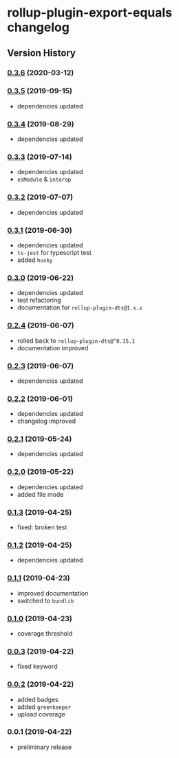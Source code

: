 # rollup-plugin-export-equals changelog

## Version History

### [0.3.6](https://github.com/manferlo81/rollup-plugin-export-equals/compare/v0.3.5...v0.3.6) (2020-03-12)

### [0.3.5](https://github.com/manferlo81/rollup-plugin-export-equals/compare/v0.3.4...v0.3.5) (2019-09-15)

* dependencies updated

### [0.3.4](https://github.com/manferlo81/rollup-plugin-export-equals/compare/v0.3.3...v0.3.4) (2019-08-29)

* dependencies updated

### [0.3.3](https://github.com/manferlo81/rollup-plugin-export-equals/compare/v0.3.2...v0.3.3) (2019-07-14)

* dependencies updated
* `esModule` & `interop`

### [0.3.2](https://github.com/manferlo81/rollup-plugin-export-equals/compare/v0.3.1...v0.3.2) (2019-07-07)

* dependencies updated

### [0.3.1](https://github.com/manferlo81/rollup-plugin-export-equals/compare/v0.3.0...v0.3.1) (2019-06-30)

* dependencies updated
* `ts-jest` for typescript test
* added `husky`

### [0.3.0](https://github.com/manferlo81/rollup-plugin-export-equals/compare/v0.2.4...v0.3.0) (2019-06-22)

* dependencies updated
* test refactoring
* documentation for `rollup-plugin-dts@1.x.x`

### [0.2.4](https://github.com/manferlo81/rollup-plugin-export-equals/compare/v0.2.3...v0.2.4) (2019-06-07)

* rolled back to `rollup-plugin-dts@^0.15.1`
* documentation improved

### [0.2.3](https://github.com/manferlo81/rollup-plugin-export-equals/compare/v0.2.2...v0.2.3) (2019-06-07)

* dependencies updated

### [0.2.2](https://github.com/manferlo81/rollup-plugin-export-equals/compare/v0.2.1...v0.2.2) (2019-06-01)

* dependencies updated
* changelog improved

### [0.2.1](https://github.com/manferlo81/rollup-plugin-export-equals/compare/v0.2.0...v0.2.1) (2019-05-24)

* dependencies updated

### [0.2.0](https://github.com/manferlo81/rollup-plugin-export-equals/compare/v0.1.3...v0.2.0) (2019-05-22)

* dependencies updated
* added file mode

### [0.1.3](https://github.com/manferlo81/rollup-plugin-export-equals/compare/v0.1.2...v0.1.3) (2019-04-25)

* fixed: broken test

### [0.1.2](https://github.com/manferlo81/rollup-plugin-export-equals/compare/v0.1.1...v0.1.2) (2019-04-25)

* dependencies updated

### [0.1.1](https://github.com/manferlo81/rollup-plugin-export-equals/compare/v0.1.0...v0.1.1) (2019-04-23)

* improved documentation
* switched to `bundlib`

### [0.1.0](https://github.com/manferlo81/rollup-plugin-export-equals/compare/v0.0.3...v0.1.0) (2019-04-23)

* coverage threshold

### [0.0.3](https://github.com/manferlo81/rollup-plugin-export-equals/compare/v0.0.2...v0.0.3) (2019-04-22)

* fixed keyword

### [0.0.2](https://github.com/manferlo81/rollup-plugin-export-equals/compare/v0.0.1...v0.0.2) (2019-04-22)

* added badges
* added `greenkeeper`
* upload coverage

### 0.0.1 (2019-04-22)

* preliminary release
